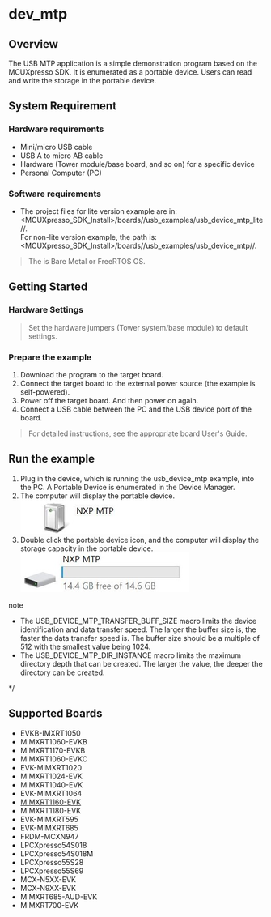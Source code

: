 # dev_mtp




## Overview

The USB MTP application is a simple demonstration program based on the MCUXpresso SDK.
It is enumerated as a portable device. Users can read and write the storage in the portable device.

## System Requirement

### Hardware requirements

- Mini/micro USB cable
- USB A to micro AB cable
- Hardware (Tower module/base board, and so on) for a specific device
- Personal Computer (PC)


### Software requirements

- The project files for lite version example are in: 
<br> <MCUXpresso_SDK_Install>/boards/<board>/usb_examples/usb_device_mtp_lite/<rtos>/<toolchain>.
<br>  For non-lite version example, the path is: 
<br> <MCUXpresso_SDK_Install>/boards/<board>/usb_examples/usb_device_mtp/<rtos>/<toolchain>.
> The <rtos> is Bare Metal or FreeRTOS OS.


## Getting Started

### Hardware Settings

> Set the hardware jumpers (Tower system/base module) to default settings.


### Prepare the example

1.  Download the program to the target board.
2.  Connect the target board to the external power source (the example is self-powered).
3.  Power off the target board. And then power on again.
4.  Connect a USB cable between the PC and the USB device port of the board.

> For detailed instructions, see the appropriate board User's Guide.

## Run the example

1.  Plug in the device, which is running the usb_device_mtp example, into the PC. A Portable Device is enumerated in the Device Manager.
2.  The computer will display the portable device.
<br>![Portable Device](portable_device.jpg "Portable Device")
3.  Double click the portable device icon, and the computer will display the storage capacity in the portable device.
<br>![Storage](portable_device_storage.jpg "Storage")

note<br>
- The USB_DEVICE_MTP_TRANSFER_BUFF_SIZE macro limits the device identification and data transfer speed.
   The larger the buffer size is, the faster the data transfer speed is. The buffer size should be a multiple of 512 with the smallest value being 1024.<br/>
- The USB_DEVICE_MTP_DIR_INSTANCE macro limits the maximum directory depth that can be created. 
   The larger the value, the deeper the directory can be created.<br/>

*/

## Supported Boards
- EVKB-IMXRT1050
- MIMXRT1060-EVKB
- MIMXRT1170-EVKB
- MIMXRT1060-EVKC
- EVK-MIMXRT1020
- MIMXRT1024-EVK
- MIMXRT1040-EVK
- EVK-MIMXRT1064
- [MIMXRT1160-EVK](../../_boards/evkmimxrt1160/usb_examples/usb_device_mtp/example_board_readme.md)
- MIMXRT1180-EVK
- EVK-MIMXRT595
- EVK-MIMXRT685
- FRDM-MCXN947
- LPCXpresso54S018
- LPCXpresso54S018M
- LPCXpresso55S28
- LPCXpresso55S69
- MCX-N5XX-EVK
- MCX-N9XX-EVK
- MIMXRT685-AUD-EVK
- MIMXRT700-EVK
